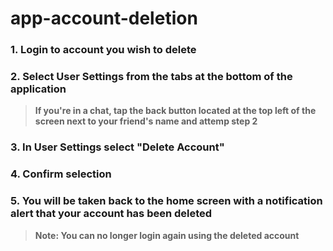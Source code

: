 # app-account-deletion

### 1. Login to account you wish to delete
### 2. Select User Settings from the tabs at the bottom of the application
> **If you're in a chat, tap the back button located at the top left of the screen next to your friend's name and attemp step 2**
### 3. In User Settings select "Delete Account"
### 4. Confirm selection
### 5. You will be taken back to the home screen with a notification alert that your account has been deleted
> **Note: You can no longer login again using the deleted account**
